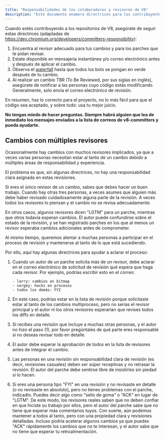 ```yaml
---
title: "Responsabilidades de los colaboradores y revisores de V8"
description: "Este documento enumera directrices para los contribuyentes de V8."
---
```

Cuando estés contribuyendo a los repositorios de V8, asegúrate de seguir estas directrices (adaptadas de https://dev.chromium.org/developers/committers-responsibility):

1. Encuentra al revisor adecuado para tus cambios y para los parches que te pidan revisar.
1. Estate disponible en mensajería instantánea y/o correo electrónico antes y después de aplicar el cambio.
1. Observa el [waterfall](https://ci.chromium.org/p/v8/g/main/console) hasta que todos los bots se pongan en verde después de tu cambio.
1. Al realizar un cambio TBR (To Be Reviewed, por sus siglas en inglés), asegúrate de notificar a las personas cuyo código estás modificando. Generalmente, solo envía el correo electrónico de revisión.

En resumen, haz lo correcto para el proyecto, no lo más fácil para que el código sea aceptado, y sobre todo: usa tu mejor juicio.

**No tengas miedo de hacer preguntas. Siempre habrá alguien que lea de inmediato los mensajes enviados a la lista de correos de v8-committers y pueda ayudarte.**

## Cambios con múltiples revisores

Ocasionalmente hay cambios con muchos revisores implicados, ya que a veces varias personas necesitan estar al tanto de un cambio debido a múltiples áreas de responsabilidad y experiencia.

El problema es que, sin algunas directrices, no hay una responsabilidad clara asignada en estas revisiones.

Si eres el único revisor de un cambio, sabes que debes hacer un buen trabajo. Cuando hay otras tres personas, a veces asumes que alguien más debe haber revisado cuidadosamente alguna parte de la revisión. A veces todos los revisores lo piensan y el cambio no se revisa adecuadamente.

En otros casos, algunos revisores dicen "LGTM" para un parche, mientras que otros todavía esperan cambios. El autor puede confundirse sobre el estado de la revisión, y se han registrado parches en los que al menos un revisor esperaba cambios adicionales antes de comprometer.

Al mismo tiempo, queremos alentar a muchas personas a participar en el proceso de revisión y mantenerse al tanto de lo que está sucediendo.

Por ello, aquí hay algunas directrices para ayudar a aclarar el proceso:

1. Cuando un autor de un parche solicita más de un revisor, debe aclarar en el correo electrónico de solicitud de revisión qué espera que haga cada revisor. Por ejemplo, podrías escribir esto en el correo:

    ```
    - larry: cambios en bitmap
    - sergey: hacks en procesos
    - todos los demás: FYI
    ```

1. En este caso, podrías estar en la lista de revisión porque solicitaste estar al tanto de los cambios multiproceso, pero no serías el revisor principal y el autor ni los otros revisores esperarían que revises todos los diffs en detalle.
1. Si recibes una revisión que incluye a muchas otras personas, y el autor no hizo el paso (1), por favor pregúntales de qué parte eres responsable si no deseas revisar todo en detalle.
1. El autor debe esperar la aprobación de todos en la lista de revisores antes de integrar el cambio.
1. Las personas en una revisión sin responsabilidad clara de revisión (es decir, revisiones casuales) deben ser súper receptivas y no retrasar la revisión. El autor del parche debe sentirse libre de insistirles sin piedad si lo hacen.
1. Si eres una persona tipo "FYI" en una revisión y no revisaste en detalle (o no revisaste en absoluto), pero no tienes problemas con el parche, indicadlo. Puedes decir algo como "sello de goma" o "ACK" en lugar de "LGTM". De este modo, los revisores reales saben que no deben confiar en que hiciste su trabajo por ellos, pero el autor del parche sabe que no tiene que esperar más comentarios tuyos. Con suerte, aún podemos mantener a todos al tanto, pero con una propiedad clara y revisiones detalladas. Incluso podría acelerar algunos cambios ya que puedes "ACK" rápidamente los cambios que no te interesan, y el autor sabe que no tiene que esperar tu retroalimentación.
